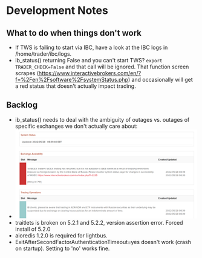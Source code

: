 # Development Notes

## What to do when things don't work

* If TWS is failing to start via IBC, have a look at the IBC logs in /home/trader/ibc/logs.
* ib_status() returning False and you can't start TWS? `export TRADER_CHECK=False` and that call will be ignored. That function screen scrapes (https://www.interactivebrokers.com/en/?f=%2Fen%2Fsoftware%2FsystemStatus.php) and occasionally will get a red status that doesn't actually impact trading.

## Backlog
* ib_status() needs to deal with the ambiguity of outages vs. outages of specific exchanges we don't actually care about:
* ![](2022-05-29-11-37-19.png)
* traitlets is broken on 5.2.1 and 5.2.2, version assertion error. Forced install of 5.2.0
* aioredis 1.2.0 is required for lightbus.
* ExitAfterSecondFactorAuthenticationTimeout=yes doesn't work (crash on startup). Setting to 'no' works fine.